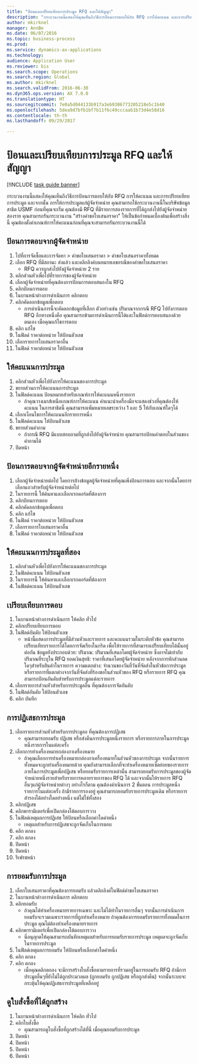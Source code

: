 ```yaml
--- 
title: "ป้อนและเปรียบเทียบการประมูล RFQ และให้สัญญา"
description: "กระบวนงานนี้แสดงให้คุณเห็นถึงวิธีการป้อนการตอบให้กับ RFQ การให้คะแนน และการเปรียบเทียบการประมูล และจากนั้น การให้การประมูลแก่ผู้จัดจำหน่าย "
author: mkirknel
manager: AnnBe
ms.date: 06/07/2016
ms.topic: business-process
ms.prod: 
ms.service: dynamics-ax-applications
ms.technology: 
audience: Application User
ms.reviewer: bis
ms.search.scope: Operations
ms.search.region: Global
ms.author: mkirknel
ms.search.validFrom: 2016-06-30
ms.dyn365.ops.version: AX 7.0.0
ms.translationtype: HT
ms.sourcegitcommit: 7e0a5d044133b917a3eb9386773205218e5c1b40
ms.openlocfilehash: 5dea9d7bfb1bf7b11f6c49cccaab1b73d4e58d16
ms.contentlocale: th-th
ms.lasthandoff: 09/29/2017

---
```

# <a name="enter-and-compare-rfq-bids-and-award-contracts"></a>ป้อนและเปรียบเทียบการประมูล RFQ และให้สัญญา

[!INCLUDE [task guide banner](../../includes/task-guide-banner.md)]

กระบวนงานนี้แสดงให้คุณเห็นถึงวิธีการป้อนการตอบให้กับ RFQ การให้คะแนน และการเปรียบเทียบการประมูล และจากนั้น การให้การประมูลแก่ผู้จัดจำหน่าย  คุณสามารถใช้กระบวนงานนี้ในบริษัทข้อมูลสาธิต USMF ก่อนที่คุณจะเริ่ม คุณต้องมี RFQ ที่มีรายการสองรายการที่ได้ถูกส่งไปยังผู้จัดจำหน่ายสองราย คุณสามารถรันกระบวนงาน "สร้างคำขอใบเสนอราคา" ให้เป็นข้อกำหนดเบื้องต้นเพื่อสร้างสิ่งนี้ คุณต้องตั้งค่าเกณฑ์การให้คะแนนก่อนที่คุณจะสามารถรันกระบวนงานนี้ได้


## <a name="enter-a-reply-from-a-vendor"></a>ป้อนการตอบจากผู้จัดจำหน่าย
1. ไปที่การจัดซื้อและการจัดหา > คำขอใบเสนอราคา > คำขอใบเสนอราคาทั้งหมด
2. เลือก RFQ ที่มีสถานะ ส่งแล้ว และคลิกลิงค์บนหมายเลขกรณีของคำขอใบเสนอราคา
    * RFQ ควรถูกส่งไปยังผู้จัดจำหน่าย 2 ราย  
3. คลิกส่วนหัวเพื่อไปที่รายการของผู้จัดจำหน่าย
4. เลือกผู้จัดจำหน่ายที่คุณต้องการป้อนการตอบสนองใน RFQ
5. คลิกป้อนการตอบ
6. ในบานหน้าต่างการดำเนินการ คลิกตอบ
7. คลิกคัดลอกข้อมูลเพื่อตอบ
    * การดำเนินการนี้จะคัดลอกข้อมูลที่เลือก ตัวอย่างเช่น ปริมาณจากกรณี RFQ ไปยังการตอบ RFQ  อีกทางหนึ่งคือ คุณสามารถข้ามการดำเนินการนี้ได้และในฟิลด์การตอบสนองด้วยตนเอง เมื่อคุณแก้ไขการตอบ  
8. คลิก แก้ไข
9. ในฟิลด์ ราคาต่อหน่วย ให้ป้อนตัวเลข
10. เลือกรายการใบเสนอราคาอื่น
11. ในฟิลด์ ราคาต่อหน่วย ให้ป้อนตัวเลข

## <a name="score-the-bid"></a>ให้คะแนนการประมูล
1. คลิกส่วนหัวเพื่อไปยังการให้คะแนนของการประมูล
2. ขยายส่วนการให้คะแนนการประมูล
3. ในฟิลด์คะแนน ป้อนหมายสำหรับเกณฑ์การให้คะแนนหนึ่งรายการ
    * ถ้าคุณวางเมาส์เหนือเกณฑ์การให้คะแนน คำแนะนำเครื่องมือจะแสดงช่วงที่คุณต้องให้คะแนน ในการสาธิตนี้ คุณสามารถเพิ่มหมายเลขระหว่าง 1 และ 5 ให้กับเกณฑ์ใดๆได้  
4. เลือกเงื่อนไขการให้คะแนนอีกรายการหนึ่ง
5. ในฟิลด์คะแนน ให้ป้อนตัวเลข
6. ขยายส่วนคำถาม
    * ถ้ากรณี RFQ มีแบบสอบถามที่ถูกส่งไปยังผู้จัดจำหน่าย คุณสามารถป้อนคำตอบในส่วนของคำถามได้  
7. ปิดหน้า

## <a name="enter-a-reply-for-another-vendor"></a>ป้อนการตอบจากผู้จัดจำหน่ายอีกรายหนึ่ง
1. เลือกผู้จัดจำหน่ายต่อไป โดยการล้่างข้อมูลผู้จัดจำหน่ายที่คุณเพิ่งป้อนการตอบ และจากนั้นโดยการเลือกแถวสำหรับผู้จัดจำหน่ายต่อไป
2. ในรายการนี้ ให้ค้นหาและเลือกเรกคอร์ดที่ต้องการ
3. คลิกป้อนการตอบ
4. คลิกคัดลอกข้อมูลเพื่อตอบ
5. คลิก แก้ไข
6. ในฟิลด์ ราคาต่อหน่วย ให้ป้อนตัวเลข
7. เลือกรายการใบเสนอราคาอื่น
8. ในฟิลด์ ราคาต่อหน่วย ให้ป้อนตัวเลข

## <a name="score-the-second-bid"></a>ให้คะแนนการประมูลที่สอง
1. คลิกส่วนหัวเพื่อไปยังการให้คะแนนของการประมูล
2. ในฟิลด์คะแนน ให้ป้อนตัวเลข
3. ในรายการนี้ ให้ค้นหาและเลือกเรกคอร์ดที่ต้องการ
4. ในฟิลด์คะแนน ให้ป้อนตัวเลข

## <a name="compare-the-replies"></a>เปรียบเทียบการตอบ
1. ในบานหน้าต่างการดำเนินการ ให้คลิก ทั่วไป
2. คลิกเปรียบเทียบการตอบ
3. ในฟิลด์อันดับ ให้ป้อนตัวเลข
    * หน้านี้แสดงการประมูลที่มีส่วนหัวและรายการ และคะแนนรวมในระดับหัวข้อ  คุณสามารถเปรียบเทียบรายการได้โดยการจัดเรียงในกริด เพื่อให้รายการที่สามารถเปรียบเทียบได้นั้นอยู่ต่อกัน ข้อมูลยังประกอบด้วย:   ปริมาณ: ปริมาณที่เสนอโดยผู้จัดจำหน่าย ซึ่งอาจไม่เท่ากับปริมาณที่ระบุใน RFQ   ยอดเงินสุทธิ: ราคาที่เสนอโดยผู้จัดจำหน่าย หลังจากการหักส่วนลดใดๆสำหรับสินค้าในรายการ   ความแตกต่าง: จำนวนของวันที่วันที่จัดส่งในหัวข้อการประมูลหรือรายการที่แตกต่างจากวันที่จัดส่งที่ร้องขอในส่วนหัวของ RFQ หรือรายการ RFQ   คุณสามารถป้อนอันดับสำหรับการประมูลแต่ละรายการ  
4. เลือกรายการส่วนหัวสำหรับการประมูลอื่น ที่คุณต้องการจัดอันดับ
5. ในฟิลด์อันดับ ให้ป้อนตัวเลข
6. คลิก บันทึก

## <a name="reject-a-bid"></a>การปฏิเสธการประมูล
1. เลือกรายการส่วนหัวสำหรับการประมูลอ ที่คุณต้องการปฏิเสธ
    * คุณสามารถยอมรับ ปฏิเสธ หรือส่งคืนการประมูลหนึ่งรายการ หรือรายการภายในการประมูลหนึ่งรายการในแต่ละครั้ง  
2. เลือกการทำเครื่องหมายกล่องกาเครื่องหมาย
    * ถ้าคุณเลือกการทำเครื่องหมายกล่องกาเครื่องหมายในส่วนหัวของการประมูล จากนั้นรายการทั้งหมดจะถูกทำเครื่องหมายด้วย  คุณยังสามารถเลือกที่จะทำเครื่องหมายเซ็ตย่อยของรายการ ภายในการประมูลเพื่อปฏิเสธ หรือยอมรับรายการเหล่านั้น สามารถยอมรับการประมูลของผู้จัดจำหน่ายหนึ่งรายสำหรับรายการหลายรายการของ RFQ ได้ และจากนั้นให้รายการ RFQ อื่นๆแก่ผู้จัดจำหน่ายต่างๆ อย่างไรก็ตาม คุณต้องดำเนินการ 2 ขั้นตอน การประมูลหนึ่งรายการในแต่ละครั้ง ถ้ามีรายการรองอยู่ คุณสามารถยอมรับรายการประมูลเดิม หรือรายการสำรองได้อย่างใดอย่างหนึ่ง แต่ไม่ใช่ทั้งสอง  
3. คลิกปฏิเสธ
4. คลิกพารามิเตอร์เพื่อเปิดกล่องโต้ตอบการวาง
5. ในฟิลด์เหตุผลการปฏิเสธ ให้ป้อนหรือเลือกค่าใดค่าหนึ่ง
    * เหตุผลสำหรับการปฏิเสธจะถูกจัดเก็บในการตอบ  
6. คลิก ตกลง
7. คลิก ตกลง
8. ปิดหน้า
9. ปิดหน้า
10. รีเฟรชหน้า

## <a name="accept-a-bid"></a>การยอมรับการประมูล
1. เลือกใบเสนอราคาที่คุณต้องการยอมรับ แล้วคลิกลิงค์ในฟิลด์คำขอใบเสนอราคา
2. ในบานหน้าต่างการดำเนินการ คลิกตอบ
3. คลิกยอมรับ
    * ถ้าคุณได้ทำเครื่องหมายรายการเฉพาะ และไม่ได้ทำในรายการอื่นๆ จากนั้นการดำเนินการยอมรับจะรวมเฉพาะรายการที่ถูกทำเครื่องหมาย  ถ้าคุณต้องการยอมรับรายการทั้งหมดในการประมูล คุณไม่ต้องทำเครื่องหมายรายการ  
4. คลิกพารามิเตอร์เพื่อเปิดกล่องโต้ตอบการวาง
    * นี่อนุญาตให้คุณสามารถบันทึกเหตุผลสำหรับการยอมรับรายการประมูล  เหตุผลจะถูกจัดเก็บในรายการประมูล  
5. ในฟิลด์เหตุผลการยอมรับ ให้ป้อนหรือเลือกค่าใดค่าหนึ่ง
6. คลิก ตกลง
7. คลิก ตกลง
    * เมื่อคุณคลิกตกลง จะมีการสร้างใบสั่งซื้อตามรายการที่รวมอยู่ในการยอมรับ RFQ  ถ้ามีการประมูลอื่นๆที่ยังไม่ได้ถูกประมวลผล (ถูกยอมรับ ถูกปฏิเสธ หรือถูกส่งคืน) จากนั้นระบบจะกระตุ้นให้คุณปฏิเสธการประมูลที่เหลืออยู่  

## <a name="view-the-purchase-order-thats-been-generated"></a>ดูใบสั่งซื้อที่ได้ถูกสร้าง
1. ในบานหน้าต่างการดำเนินการ ให้คลิก ทั่วไป
2. คลิกใบสั่งซื้อ
    * คุณสามารถดูใบสั่งซื้อที่ถูกสร้างได้ที่นี่ เมื่อคุณยอมรับการประมูล  
3. ปิดหน้า
4. ปิดหน้า
5. ปิดหน้า
6. ปิดหน้า


